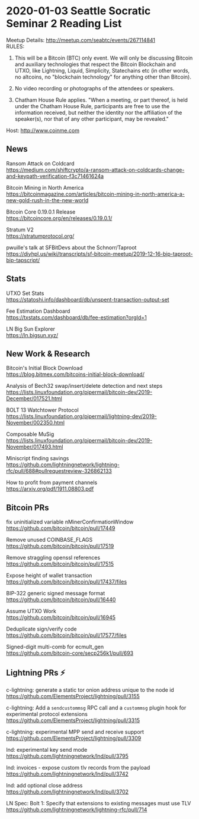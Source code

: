 # 2020-01-03 Seattle Socratic Seminar 2 Reading List

Meetup Details: <http://meetup.com/seabtc/events/267114841>  
RULES:
1. This will be a Bitcoin (BTC) only event. We will only be discussing Bitcoin and auxiliary technologies that respect the Bitcoin Blockchain and UTXO, like Lightning, Liquid, Simplicity, Statechains etc (in other words, no altcoins, no "blockchain technology" for anything other than Bitcoin).

2. No video recording or photographs of the attendees or speakers.

3. Chatham House Rule applies.
"When a meeting, or part thereof, is held under the Chatham House Rule, participants are free to use the information received, but neither the identity nor the affiliation of the speaker(s), nor that of any other participant, may be revealed."

Host: <http://www.coinme.com>


## News

Ransom Attack on Coldcard  
<https://medium.com/shiftcrypto/a-ransom-attack-on-coldcards-change-and-keypath-verification-f3c71461624a>

Bitcoin Mining in North America  
<https://bitcoinmagazine.com/articles/bitcoin-mining-in-north-america-a-new-gold-rush-in-the-new-world>

Bitcoin Core 0.19.0.1 Release  
<https://bitcoincore.org/en/releases/0.19.0.1/>

Stratum V2  
<https://stratumprotocol.org/>

pwuille's talk at SFBitDevs about the Schnorr/Taproot
<https://diyhpl.us/wiki/transcripts/sf-bitcoin-meetup/2019-12-16-bip-taproot-bip-tapscript/>


## Stats

UTXO Set Stats  
<https://statoshi.info/dashboard/db/unspent-transaction-output-set>

Fee Estimation Dashboard  
<https://txstats.com/dashboard/db/fee-estimation?orgId=1>

LN Big Sun Explorer  
<https://ln.bigsun.xyz/>


## New Work & Research

Bitcoin's Initial Block Download  
<https://blog.bitmex.com/bitcoins-initial-block-download/>

Analysis of Bech32 swap/insert/delete detection and next steps
<https://lists.linuxfoundation.org/pipermail/bitcoin-dev/2019-December/017521.html>

BOLT 13 Watchtower Protocol  
<https://lists.linuxfoundation.org/pipermail/lightning-dev/2019-November/002350.html>

Composable MuSig  
<https://lists.linuxfoundation.org/pipermail/bitcoin-dev/2019-November/017493.html>

Miniscript finding savings  
<https://github.com/lightningnetwork/lightning-rfc/pull/688#pullrequestreview-326862133>

How to profit from payment channels  
<https://arxiv.org/pdf/1911.08803.pdf>


## Bitcoin PRs

fix uninitialized variable nMinerConfirmationWindow  
<https://github.com/bitcoin/bitcoin/pull/17449>

Remove unused COINBASE_FLAGS  
<https://github.com/bitcoin/bitcoin/pull/17519>

Remove straggling openssl references  
<https://github.com/bitcoin/bitcoin/pull/17515>

Expose height of wallet transaction  
<https://github.com/bitcoin/bitcoin/pull/17437/files>

BIP-322 generic signed message format  
<https://github.com/bitcoin/bitcoin/pull/16440>

Assume UTXO Work  
<https://github.com/bitcoin/bitcoin/pull/16945>

Deduplicate sign/verify code  
<https://github.com/bitcoin/bitcoin/pull/17577/files>

Signed-digit multi-comb for ecmult_gen  
<https://github.com/bitcoin-core/secp256k1/pull/693>


## Lightning PRs ⚡

c-lightning: generate a static tor onion address unique to the node id  
<https://github.com/ElementsProject/lightning/pull/3155>

c-lightning: Add a `sendcustommsg` RPC call and a `custommsg` plugin hook for experimental protocol extensions  
<https://github.com/ElementsProject/lightning/pull/3315>

c-lightning: experimental MPP send and receive support  
<https://github.com/ElementsProject/lightning/pull/3309>

lnd: experimental key send mode  
<https://github.com/lightningnetwork/lnd/pull/3795>

lnd: invoices - expose custom tlv records from the payload  
<https://github.com/lightningnetwork/lnd/pull/3742>

lnd: add optional close address  
<https://github.com/lightningnetwork/lnd/pull/3702>

LN Spec: Bolt 1: Specify that extensions to existing messages must use TLV  
<https://github.com/lightningnetwork/lightning-rfc/pull/714>


